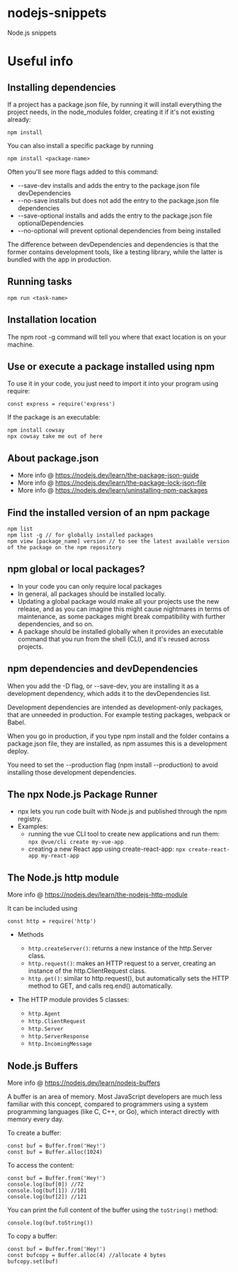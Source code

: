 # nodejs-snippets
Node.js snippets

# Useful info

## Installing dependencies

If a project has a package.json file, by running it will install everything the project needs, in the node_modules folder, creating it if it's not existing already:

    npm install

You can also install a specific package by running

    npm install <package-name>

Often you'll see more flags added to this command:

+ --save-dev installs and adds the entry to the package.json file devDependencies
+ --no-save installs but does not add the entry to the package.json file dependencies
+ --save-optional installs and adds the entry to the package.json file optionalDependencies
+ --no-optional will prevent optional dependencies from being installed

The difference between devDependencies and dependencies is that the former contains development tools, like a testing library, while the latter is bundled with the app in production.

## Running tasks

    npm run <task-name>


## Installation location

The npm root -g command will tell you where that exact location is on your machine.

## Use or execute a package installed using npm

To use it in your code, you just need to import it into your program using require:

    const express = require('express')

If the package is an executable:

    npm install cowsay
    npx cowsay take me out of here

## About package.json

+ More info @ https://nodejs.dev/learn/the-package-json-guide
+ More info @ https://nodejs.dev/learn/the-package-lock-json-file
+ More info @ https://nodejs.dev/learn/uninstalling-npm-packages

## Find the installed version of an npm package

    npm list 
    npm list -g // for globally installed packages
    npm view [package_name] version // to see the latest available version of the package on the npm repository

## npm global or local packages?

+ In your code you can only require local packages
+ In general, all packages should be installed locally.
+ Updating a global package would make all your projects use the new release, and as you can imagine this might cause nightmares in terms of maintenance, as some packages might break compatibility with further dependencies, and so on.
+ A package should be installed globally when it provides an executable command that you run from the shell (CLI), and it's reused across projects.

## npm dependencies and devDependencies

When you add the -D flag, or --save-dev, you are installing it as a development dependency, which adds it to the devDependencies list.

Development dependencies are intended as development-only packages, that are unneeded in production. For example testing packages, webpack or Babel.

When you go in production, if you type npm install and the folder contains a package.json file, they are installed, as npm assumes this is a development deploy.

You need to set the --production flag (npm install --production) to avoid installing those development dependencies.

## The npx Node.js Package Runner

+ npx lets you run code built with Node.js and published through the npm registry.
+ Examples:
    + running the vue CLI tool to create new applications and run them: `npx @vue/cli create my-vue-app`
    + creating a new React app using create-react-app: `npx create-react-app my-react-app`

## The Node.js http module

More info @ https://nodejs.dev/learn/the-nodejs-http-module

It can be included using

    const http = require('http')

+ Methods
    + `http.createServer()`: returns a new instance of the http.Server class.
    + `http.request()`: makes an HTTP request to a server, creating an instance of the http.ClientRequest class.
    + `http.get()`: similar to http.request(), but automatically sets the HTTP method to GET, and calls req.end() automatically.

+ The HTTP module provides 5 classes:
    + `http.Agent`
    + `http.ClientRequest`
    + `http.Server`
    + `http.ServerResponse`
    + `http.IncomingMessage`

## Node.js Buffers

More info @ https://nodejs.dev/learn/nodejs-buffers

A buffer is an area of memory. Most JavaScript developers are much less familiar with this concept, compared to programmers using a system programming languages (like C, C++, or Go), which interact directly with memory every day.

To create a buffer:

    const buf = Buffer.from('Hey!')
    const buf = Buffer.alloc(1024)

To access the content:

    const buf = Buffer.from('Hey!')
    console.log(buf[0]) //72
    console.log(buf[1]) //101
    console.log(buf[2]) //121

You can print the full content of the buffer using the `toString()` method:

    console.log(buf.toString())

To copy a buffer:

    const buf = Buffer.from('Hey!')
    const bufcopy = Buffer.alloc(4) //allocate 4 bytes
    bufcopy.set(buf)

